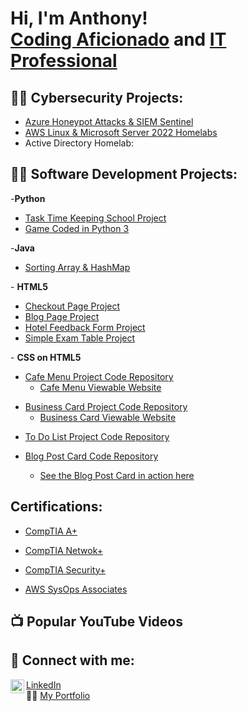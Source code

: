 <h1>Hi, I'm Anthony! <br/><a href="https://github.com/anthonymiranda">Coding Aficionado</a> and <a href="http://www.linkedin.com/in/anthony-m-0b5489284">IT Professional</a>

<h2>👨‍💻 Cybersecurity Projects:</h2>

  - [Azure Honeypot Attacks & SIEM Sentinel](https://github.com/Anthonymiranda/Azure-SIEM-Sentinel/blob/main/README.md)
  - [AWS Linux & Microsoft Server 2022 Homelabs](https://github.com/Anthonymiranda/AWS-Homelab2/tree/main)
  -  Active Directory Homelab: 
     
<h2>👨‍💻 Software Development Projects:</h2>

-<b>Python</b>
  - [Task Time Keeping School Project](https://github.com/Anthonymiranda/Python-Time-Keeping-Project/tree/main)
  - [Game Coded in Python 3](https://github.com/Anthonymiranda/Python3-Games/tree/main)

   -<b>Java</b>
   <ul>
     <li><a href="https://github.com/Anthonymiranda/Sorting-Array-/tree/main">Sorting Array & HashMap</a></li>
  </ul>
 - <b>HTML5</b>
 <ul>
<li><a href="https://github.com/Anthonymiranda/HTML5/blob/main/Checkout-Page-Project.html">Checkout Page Project</a></li>
<li><a href="https://github.com/Anthonymiranda/HTML5/blob/main/HTML5-Blog-Page.html">Blog Page Project</a></li>
<li><a href="https://github.com/Anthonymiranda/HTML5/blob/main/Hotel-Feedback-Form.html">Hotel Feedback Form Project</a></li>
<li><a href="https://github.com/Anthonymiranda/HTML5/blob/main/Simple-Exam-Table.hmtl">Simple Exam Table Project</a></li>
</ul>
</ul>
 - <b>CSS on HTML5</b>
 <ul>
<li><a href="https://github.com/Anthonymiranda/CSS-HTML/tree/main/cafe-men)">Cafe Menu Project Code Repository</a><ul><li><a href="https://anthonymiranda.w3spaces.com/HTML-CSS/cafe-menu.html">Cafe Menu Viewable Website</a></li></ul></li>
 </ul>
  <ul>
<li><a href="https://github.com/Anthonymiranda/CSS-HTML/tree/main/business-card">Business Card Project Code Repository</a><ul><li><a href="https://anthonymiranda.w3spaces.com/HTML-CSS/business-card.html">Business Card Viewable Website</a></li></ul></li>
 </ul>
   <ul>
<li><a href="https://github.com/Anthonymiranda/CSS-HTML/tree/main/My-todo-list">To Do List Project Code Repository</a></li>
   </ul>
<ul>
  <li><a href="https://github.com/Anthonymiranda/CSS-HTML/tree/main/Blog-Post-Card">Blog Post Card Code Repository</a></li><ul><li><a href="https://anthonymiranda.w3spaces.com/HTML-CSS/html-css.html">See the Blog Post Card in action here</a></li></ul>
</ul>

 
<h2> Certifications:</h2>

- [CompTIA A+](https://www.certmetrics.com/comptia/public/download_e_cert.aspx?cert=4C549BB31D856B06B448FF7846990EFFO59E604F01907E968A4D937271C67E0B5)

- [CompTIA Netwok+](https://www.certmetrics.com/comptia/public/download_e_cert.aspx?cert=FDBD47E0938C5820966CD0B5C68B42AFO5746BBC83AE32D1C286E201DB2BA6FFB)

- [CompTIA Security+](https://www.certmetrics.com/comptia/public/download_e_cert.aspx?cert=69F5FD26EC30E93394C321C1E5FE9C11OD50083531F1D17A29915155DA248512C)

- [AWS SysOps Associates](https://www.credly.com/badges/91768c59-1c2d-4619-9673-d40eb1e90f38/public_url)
  
<h2>📺 Popular YouTube Videos</h2>


<h2> 🤳 Connect with me:</h2>

<img align="left" alt="anthonymiranda | LinkedIn" width="22px" src="https://cdn.jsdelivr.net/npm/simple-icons@v3/icons/linkedin.svg" />[LinkedIn](http://www.linkedin.com/in/anthony-m-0b5489284) <br>
👨‍💻 <a href="https://anthonymiranda.w3spaces.com">My Portfolio</a>
